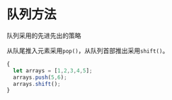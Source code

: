 # 队列方法

队列采用的先进先出的策略

从队尾推入元素采用`pop()`，从队列首部推出采用`shift()`。

```js
{
  let arrays = [1,2,3,4,5];
  arrays.push(5,6);
  arrays.shift();
}
```



